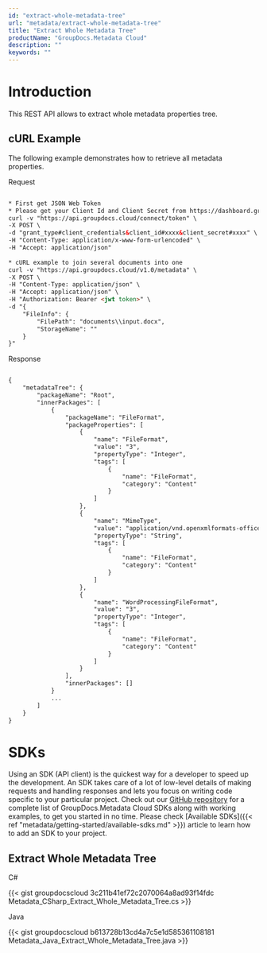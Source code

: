 ```yaml
---
id: "extract-whole-metadata-tree"
url: "metadata/extract-whole-metadata-tree"
title: "Extract Whole Metadata Tree"
productName: "GroupDocs.Metadata Cloud"
description: ""
keywords: ""
---
```







# Introduction #

This REST API allows to extract whole metadata properties tree.

## cURL Example ##

The following example demonstrates how to retrieve all metadata properties.


 Request

```html 

* First get JSON Web Token
* Please get your Client Id and Client Secret from https://dashboard.groupdocs.cloud/applications. Kindly place Client Id in "client_id" and Client Secret in "client_secret" argument.
curl -v "https://api.groupdocs.cloud/connect/token" \
-X POST \
-d "grant_type#client_credentials&client_id#xxxx&client_secret#xxxx" \
-H "Content-Type: application/x-www-form-urlencoded" \
-H "Accept: application/json"
  
* cURL example to join several documents into one
curl -v "https://api.groupdocs.cloud/v1.0/metadata" \
-X POST \
-H "Content-Type: application/json" \
-H "Accept: application/json" \
-H "Authorization: Bearer <jwt token>" \
-d "{
    "FileInfo": {
        "FilePath": "documents\\input.docx",
        "StorageName": ""
    }
}"

 ```


 Response

```html 

{
    "metadataTree": {
        "packageName": "Root",
        "innerPackages": [
            {
                "packageName": "FileFormat",
                "packageProperties": [
                    {
                        "name": "FileFormat",
                        "value": "3",
                        "propertyType": "Integer",
                        "tags": [
                            {
                                "name": "FileFormat",
                                "category": "Content"
                            }
                        ]
                    },
                    {
                        "name": "MimeType",
                        "value": "application/vnd.openxmlformats-officedocument.wordprocessingml.document",
                        "propertyType": "String",
                        "tags": [
                            {
                                "name": "FileFormat",
                                "category": "Content"
                            }
                        ]
                    },
                    {
                        "name": "WordProcessingFileFormat",
                        "value": "3",
                        "propertyType": "Integer",
                        "tags": [
                            {
                                "name": "FileFormat",
                                "category": "Content"
                            }
                        ]
                    }
                ],
                "innerPackages": []
            }
            ...          
        ]
    }
}

 ```



# SDKs #

Using an SDK (API client) is the quickest way for a developer to speed up the development. An SDK takes care of a lot of low-level details of making requests and handling responses and lets you focus on writing code specific to your particular project. Check out our [GitHub repository](https://github.com/groupdocs-metadata-cloud) for a complete list of GroupDocs.Metadata Cloud SDKs along with working examples, to get you started in no time. Please check [Available SDKs]({{< ref "metadata/getting-started/available-sdks.md" >}}) article to learn how to add an SDK to your project.

## Extract Whole Metadata Tree ##


 C#



{{< gist groupdocscloud 3c211b41ef72c2070064a8ad93f14fdc Metadata_CSharp_Extract_Whole_Metadata_Tree.cs >}}





 Java




{{< gist groupdocscloud b613728b13cd4a7c5e1d585361108181 Metadata_Java_Extract_Whole_Metadata_Tree.java >}}




